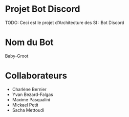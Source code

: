 # Projet Bot Discord
TODO: Ceci est le projet d'Architecture des SI : Bot Discord
# Nom du Bot
Baby-Groot
# Collaborateurs
- Charlène Bernier
- Yvan Bezard-Falgas
- Maxime Pasqualini
- Mickael Petit
- Sacha Mettoudi

